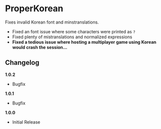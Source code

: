 # ProperKorean

Fixes invalid Korean font and minstranslations.

* Fixed an font issue where some characters were printed as `?`
* Fixed plenty of mistranslations and normalized expressions
* **Fixed a tedious issue where hosting a multiplayer game using Korean would crash the session...**

## Changelog
**1.0.2**

- Bugfix

**1.0.1**

- Bugfix

**1.0.0**

* Initial Release
